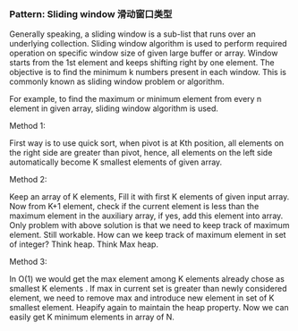 ### Pattern: Sliding window 滑动窗口类型

Generally speaking, a sliding window is a sub-list that runs over an underlying collection. Sliding window algorithm is used to perform required operation on specific window size of given large buffer or array. Window starts from the 1st element and keeps shifting right by one element. The objective is to find the minimum k numbers present in each window. This is commonly known as sliding window problem or algorithm. 

For example, to find the maximum or minimum element from every n element in given array, sliding window algorithm is used. 

Method 1:

First way is to use quick sort, when pivot is at Kth position, all elements on the right side are greater than pivot, hence, all elements on the left side automatically become K smallest elements of given array.

Method 2:

Keep an array of K elements, Fill it with first K elements of given input array. Now from K+1 element, check if the current element is less than the maximum element in the auxiliary array, if yes, add this element into array. Only problem with above solution is that we need to keep track of maximum element. Still workable. How can we keep track of maximum element in set of integer? Think heap. Think Max heap.

Method 3:

In O(1) we would get the max element among K elements already chose as smallest K elements . If max in current set is greater than newly considered element, we need to remove max and introduce new element in set of K smallest element. Heapify again to maintain the heap property. Now we can easily get K minimum elements in array of N.
